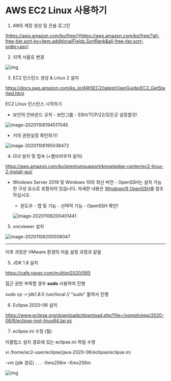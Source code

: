 # AWS EC2 Linux 사용하기

1. AWS 계정 생성 및 콘솔 로그인

[https://aws.amazon.com/ko/free/](https://aws.amazon.com/ko/free/?all-free-tier.sort-by=item.additionalFields.SortRank&all-free-tier.sort-order=asc)





2. 지역 서울로 변경

![img](https://cafeptthumb-phinf.pstatic.net/MjAyMDExMDJfMjQ3/MDAxNjA0MzA3NDA1MDMz.R1p9PAFflVQ87cutLhaCXvPS8tv7lK4Ag7OzKVaM1hEg.EbiBrrFdQLw-a0xwOFUwv8mGeuEE6k_tavPHhMfENPcg.PNG/image.png?type=w1600)





3. EC2 인스턴스 생성 & Linux 2 설치

https://docs.aws.amazon.com/ko_kr/AWSEC2/latest/UserGuide/EC2_GetStarted.html

EC2 Linux 인스턴스 시작하기



- 보안의 인바운드 규칙 - 보안그룹 - SSH/TCP/22/모든곳  설정할것! 

![image-20201106194517045](C:%5CUsers%5CMaster%5CAppData%5CRoaming%5CTypora%5Ctypora-user-images%5Cimage-20201106194517045.png)

- 키의 권한설정 확인하기!

![image-20201106195038472](C:%5CUsers%5CMaster%5CAppData%5CRoaming%5CTypora%5Ctypora-user-images%5Cimage-20201106195038472.png)





4. GUI 설치 및 접속 (+웹브라우저 설치)

https://aws.amazon.com/ko/premiumsupport/knowledge-center/ec2-linux-2-install-gui/

- Windows Server 2019 및 Windows 10의 최신 버전 - OpenSSH는 설치 가능한 구성 요소로 포함되어 있습니다. 자세한 내용은 [Windows의 OpenSSH](https://docs.microsoft.com/en-us/windows-server/administration/openssh/openssh_overview)를 참조하십시오.

  - 윈도우 - 앱 및 기능 - 선택적 기능 - OpenSSH 확인!

  ![image-20201106200401441](C:%5CUsers%5CMaster%5CAppData%5CRoaming%5CTypora%5Ctypora-user-images%5Cimage-20201106200401441.png)



5. vncviewer 설치

![image-20201106200006047](C:%5CUsers%5CMaster%5CAppData%5CRoaming%5CTypora%5Ctypora-user-images%5Cimage-20201106200006047.png)

---

이후 과정은 VMware 환경의 처음 설정 과정과 같음



5. JDK 1.8 설치

https://cafe.naver.com/multiiot2020/565

접근 권한 부족할 경우 **sudo** 사용하여 진행

sudo cp -r jdk1.8.0 /usr/local    // "sudo" 붙여서 진행



6. Eclipse 2020-06 설치

https://www.eclipse.org/downloads/download.php?file=/oomph/epp/2020-06/R/eclipse-inst-linux64.tar.gz



7. eclipse.ini 수정 (필)

이클립스 설치 경로에 있는 eclipse.ini 파일 수정

vi /home/ec2-user/eclipse/java-2020-06/eclipse/eclipse.ini

-vm (jdk 경로) . . . -Xms256m -Xmx256m

![img](https://cafeptthumb-phinf.pstatic.net/MjAyMDExMDJfMTMy/MDAxNjA0MzEwNjcyNjc3.II1pL1dylmWDGYtqMS0Tvp14ZjtWkLRuVEY2WSjovKEg.DjfdY41ciOw5cn6heuC1v5LFQFXcFVvjnu2_GIMe7x8g.PNG/image.png?type=w1600)